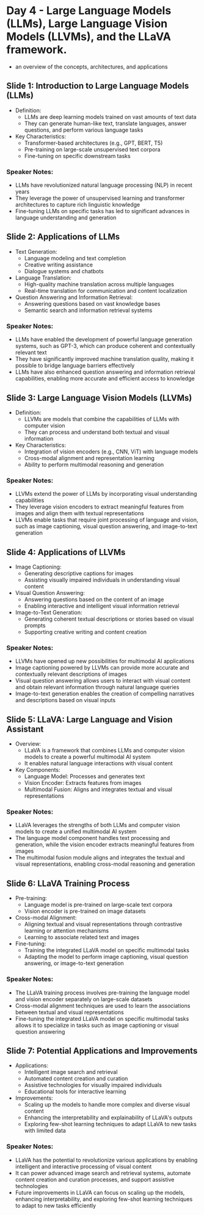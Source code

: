 # Day 4 - Large Language Models (LLMs), Large Language Vision Models (LLVMs), and the LLaVA framework.

- an overview of the concepts, architectures, and applications

## Slide 1: Introduction to Large Language Models (LLMs)
- Definition:
  - LLMs are deep learning models trained on vast amounts of text data
  - They can generate human-like text, translate languages, answer questions, and perform various language tasks
- Key Characteristics:
  - Transformer-based architectures (e.g., GPT, BERT, T5)
  - Pre-training on large-scale unsupervised text corpora
  - Fine-tuning on specific downstream tasks


### Speaker Notes:

- LLMs have revolutionized natural language processing (NLP) in recent years
- They leverage the power of unsupervised learning and transformer architectures to capture rich linguistic knowledge
- Fine-tuning LLMs on specific tasks has led to significant advances in language understanding and generation

## Slide 2: Applications of LLMs
- Text Generation:
  - Language modeling and text completion
  - Creative writing assistance
  - Dialogue systems and chatbots
- Language Translation:
  - High-quality machine translation across multiple languages
  - Real-time translation for communication and content localization
- Question Answering and Information Retrieval:
  - Answering questions based on vast knowledge bases
  - Semantic search and information retrieval systems


### Speaker Notes:

- LLMs have enabled the development of powerful language generation systems, such as GPT-3, which can produce coherent and contextually relevant text
- They have significantly improved machine translation quality, making it possible to bridge language barriers effectively
- LLMs have also enhanced question answering and information retrieval capabilities, enabling more accurate and efficient access to knowledge

## Slide 3: Large Language Vision Models (LLVMs)
- Definition:
  - LLVMs are models that combine the capabilities of LLMs with computer vision
  - They can process and understand both textual and visual information
- Key Characteristics:
  - Integration of vision encoders (e.g., CNN, ViT) with language models
  - Cross-modal alignment and representation learning
  - Ability to perform multimodal reasoning and generation


### Speaker Notes:

- LLVMs extend the power of LLMs by incorporating visual understanding capabilities
- They leverage vision encoders to extract meaningful features from images and align them with textual representations
- LLVMs enable tasks that require joint processing of language and vision, such as image captioning, visual question answering, and image-to-text generation

## Slide 4: Applications of LLVMs
- Image Captioning:
  - Generating descriptive captions for images
  - Assisting visually impaired individuals in understanding visual content
- Visual Question Answering:
  - Answering questions based on the content of an image
  - Enabling interactive and intelligent visual information retrieval
- Image-to-Text Generation:
  - Generating coherent textual descriptions or stories based on visual prompts
  - Supporting creative writing and content creation


### Speaker Notes:

- LLVMs have opened up new possibilities for multimodal AI applications
- Image captioning powered by LLVMs can provide more accurate and contextually relevant descriptions of images
- Visual question answering allows users to interact with visual content and obtain relevant information through natural language queries
- Image-to-text generation enables the creation of compelling narratives and descriptions based on visual inputs

## Slide 5: LLaVA: Large Language and Vision Assistant
- Overview:
  - LLaVA is a framework that combines LLMs and computer vision models to create a powerful multimodal AI system
  - It enables natural language interactions with visual content
- Key Components:
  - Language Model: Processes and generates text
  - Vision Encoder: Extracts features from images
  - Multimodal Fusion: Aligns and integrates textual and visual representations


### Speaker Notes:

- LLaVA leverages the strengths of both LLMs and computer vision models to create a unified multimodal AI system
- The language model component handles text processing and generation, while the vision encoder extracts meaningful features from images
- The multimodal fusion module aligns and integrates the textual and visual representations, enabling cross-modal reasoning and generation

## Slide 6: LLaVA Training Process
- Pre-training:
  - Language model is pre-trained on large-scale text corpora
  - Vision encoder is pre-trained on image datasets
- Cross-modal Alignment:
  - Aligning textual and visual representations through contrastive learning or attention mechanisms
  - Learning to associate related text and images
- Fine-tuning:
  - Training the integrated LLaVA model on specific multimodal tasks
  - Adapting the model to perform image captioning, visual question answering, or image-to-text generation


### Speaker Notes:

- The LLaVA training process involves pre-training the language model and vision encoder separately on large-scale datasets
- Cross-modal alignment techniques are used to learn the associations between textual and visual representations
- Fine-tuning the integrated LLaVA model on specific multimodal tasks allows it to specialize in tasks such as image captioning or visual question answering

## Slide 7: Potential Applications and Improvements
- Applications:
  - Intelligent image search and retrieval
  - Automated content creation and curation
  - Assistive technologies for visually impaired individuals
  - Educational tools for interactive learning
- Improvements:
  - Scaling up the models to handle more complex and diverse visual content
  - Enhancing the interpretability and explainability of LLaVA's outputs
  - Exploring few-shot learning techniques to adapt LLaVA to new tasks with limited data


### Speaker Notes:

- LLaVA has the potential to revolutionize various applications by enabling intelligent and interactive processing of visual content
- It can power advanced image search and retrieval systems, automate content creation and curation processes, and support assistive technologies
- Future improvements in LLaVA can focus on scaling up the models, enhancing interpretability, and exploring few-shot learning techniques to adapt to new tasks efficiently